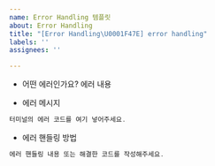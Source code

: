 ```yaml
---
name: Error Handling 템플릿
about: Error Handling
title: "[Error Handling\U0001F47E] error handling"
labels: ''
assignees: ''

---
```


- 어떤 에러인가요?
  에러 내용

- 에러 메시지
```jsx
터미널의 에러 코드를 여기 넣어주세요.
```

- 에러 핸들링 방법
```jsx
에러 핸들링 내용 또는 해결한 코드를 작성해주세요.
```
